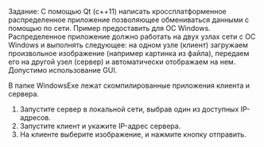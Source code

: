 Задание: С помощью Qt (с++11) написать кроссплатформенное распределенное приложение позволяющее обмениваться данными с помощью по сети. Пример предоставить для ОС Windows.
Распределенное приложение должно работать на двух узлах сети с ОС Windows и выполнять следующее: на одном узле (клиент) загружаем произвольное изображение (например картинка из файла), передаем его на другой узел (сервер) и автоматически отображаем на нем. Допустимо использование GUI.

В папке WindowsExe лежат скомпилированные приложения клиента и сервера. 
1) Запустите сервер в локальной сети, выбрав один из доступных IP-адресов.
2) Запустите клиент и укажите IP-адрес сервера. 
3) На клиенте выберите изображение, и нажмите кнопку отправить.
